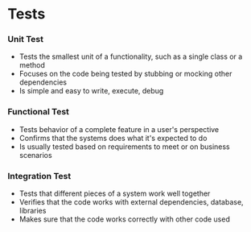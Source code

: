 # Tests

### Unit Test

* Tests the smallest unit of a functionality, such as a single class or a method
* Focuses on the code being tested by stubbing or mocking other dependencies
* Is simple and easy to write, execute, debug

### Functional Test

* Tests behavior of a complete feature in a user's perspective
* Confirms that the systems does what it's expected to do
* Is usually tested based on requirements to meet or on business scenarios

### Integration Test

* Tests that different pieces of a system work well together
* Verifies that the code works with external dependencies, database, libraries
* Makes sure that the code works correctly with other code used
